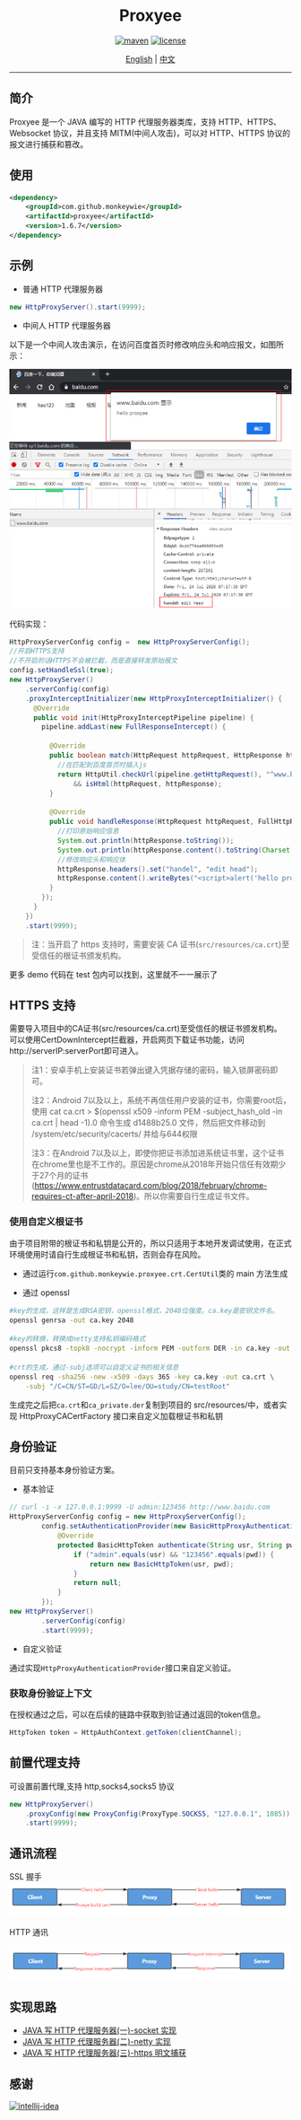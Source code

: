 <div align="center">
  <h1>Proxyee</h1>
  <p>
  
  [![maven](https://img.shields.io/maven-central/v/com.github.monkeywie/proxyee.svg)](https://search.maven.org/search?q=com.github.monkeywie)
  [![license](https://img.shields.io/github/license/monkeywie/proxyee.svg)](https://opensource.org/licenses/MIT)

  </p>
  <p>

  [English](/README.md) | [中文](/README_zh-CN.md)

  </p>
</div>

---

## 简介

Proxyee 是一个 JAVA 编写的 HTTP 代理服务器类库，支持 HTTP、HTTPS、Websocket 协议，并且支持 MITM(中间人攻击)，可以对 HTTP、HTTPS 协议的报文进行捕获和篡改。

## 使用

```xml
<dependency>
    <groupId>com.github.monkeywie</groupId>
    <artifactId>proxyee</artifactId>
    <version>1.6.7</version>
</dependency>
```

## 示例

- 普通 HTTP 代理服务器

```java
new HttpProxyServer().start(9999);
```

- 中间人 HTTP 代理服务器

以下是一个中间人攻击演示，在访问百度首页时修改响应头和响应报文，如图所示：

![20200724152245](https://raw.githubusercontent.com/monkeyWie/pic-bed/master/proxyee/20200724152245.png)

代码实现：

```java
HttpProxyServerConfig config =  new HttpProxyServerConfig();
//开启HTTPS支持
//不开启的话HTTPS不会被拦截，而是直接转发原始报文
config.setHandleSsl(true);
new HttpProxyServer()
    .serverConfig(config)
    .proxyInterceptInitializer(new HttpProxyInterceptInitializer() {
      @Override
      public void init(HttpProxyInterceptPipeline pipeline) {
        pipeline.addLast(new FullResponseIntercept() {

          @Override
          public boolean match(HttpRequest httpRequest, HttpResponse httpResponse, HttpProxyInterceptPipeline pipeline) {
            //在匹配到百度首页时插入js
            return HttpUtil.checkUrl(pipeline.getHttpRequest(), "^www.baidu.com$")
                && isHtml(httpRequest, httpResponse);
          }

          @Override
          public void handleResponse(HttpRequest httpRequest, FullHttpResponse httpResponse, HttpProxyInterceptPipeline pipeline) {
            //打印原始响应信息
            System.out.println(httpResponse.toString());
            System.out.println(httpResponse.content().toString(Charset.defaultCharset()));
            //修改响应头和响应体
            httpResponse.headers().set("handel", "edit head");
            httpResponse.content().writeBytes("<script>alert('hello proxyee')</script>".getBytes());
          }
        });
      }
    })
    .start(9999);
```

> 注：当开启了 https 支持时，需要安装 CA 证书(`src/resources/ca.crt`)至受信任的根证书颁发机构。

更多 demo 代码在 test 包内可以找到，这里就不一一展示了

## HTTPS 支持

需要导入项目中的CA证书(src/resources/ca.crt)至受信任的根证书颁发机构。
可以使用CertDownIntercept拦截器，开启网页下载证书功能，访问http://serverIP:serverPort即可进入。

> 注1：安卓手机上安装证书若弹出键入凭据存储的密码，输入锁屏密码即可。
> 
> 注2：Android 7以及以上，系统不再信任用户安装的证书，你需要root后，使用
> cat ca.crt > $(openssl x509 -inform PEM -subject_hash_old -in ca.crt  | head -1).0
> 命令生成 d1488b25.0 文件，然后把文件移动到
> /system/etc/security/cacerts/
> 并给与644权限
> 
> 注3：在Android 7以及以上，即使你把证书添加进系统证书里，这个证书在chrome里也是不工作的。原因是chrome从2018年开始只信任有效期少于27个月的证书(https://www.entrustdatacard.com/blog/2018/february/chrome-requires-ct-after-april-2018)。所以你需要自行生成证书文件。

### 使用自定义根证书

由于项目附带的根证书和私钥是公开的，所以只适用于本地开发调试使用，在正式环境使用时请自行生成根证书和私钥，否则会存在风险。

- 通过运行`com.github.monkeywie.proxyee.crt.CertUtil`类的 main 方法生成

- 通过 openssl

```sh
#key的生成，这样是生成RSA密钥，openssl格式，2048位强度。ca.key是密钥文件名。
openssl genrsa -out ca.key 2048

#key的转换，转换成netty支持私钥编码格式
openssl pkcs8 -topk8 -nocrypt -inform PEM -outform DER -in ca.key -out ca_private.der

#crt的生成，通过-subj选项可以自定义证书的相关信息
openssl req -sha256 -new -x509 -days 365 -key ca.key -out ca.crt \
    -subj "/C=CN/ST=GD/L=SZ/O=lee/OU=study/CN=testRoot"
```

生成完之后把`ca.crt`和`ca_private.der`复制到项目的 src/resources/中，或者实现 HttpProxyCACertFactory 接口来自定义加载根证书和私钥

## 身份验证

目前只支持基本身份验证方案。

- 基本验证

```java
// curl -i -x 127.0.0.1:9999 -U admin:123456 http://www.baidu.com
HttpProxyServerConfig config = new HttpProxyServerConfig();
        config.setAuthenticationProvider(new BasicHttpProxyAuthenticationProvider() {
            @Override
            protected BasicHttpToken authenticate(String usr, String pwd) {
                if ("admin".equals(usr) && "123456".equals(pwd)) {
                    return new BasicHttpToken(usr, pwd);
                }
                return null;
            }
        });
new HttpProxyServer()
        .serverConfig(config)
        .start(9999);
```

- 自定义验证

通过实现`HttpProxyAuthenticationProvider`接口来自定义验证。

### 获取身份验证上下文

在授权通过之后，可以在后续的链路中获取到验证通过返回的token信息。

```java
HttpToken token = HttpAuthContext.getToken(clientChannel);
```

## 前置代理支持

可设置前置代理,支持 http,socks4,socks5 协议

```java
new HttpProxyServer()
    .proxyConfig(new ProxyConfig(ProxyType.SOCKS5, "127.0.0.1", 1085))  //使用socks5二级代理
    .start(9999);
```

## 通讯流程

SSL 握手
![SSL握手](https://raw.githubusercontent.com/monkeyWie/pic-bed/master/proxyee/20190918134332.png)

HTTP 通讯

![HTTP通讯](https://raw.githubusercontent.com/monkeyWie/pic-bed/master/proxyee/20190918134232.png)

## 实现思路

- [JAVA 写 HTTP 代理服务器(一)-socket 实现](https://segmentfault.com/a/1190000011810997)
- [JAVA 写 HTTP 代理服务器(二)-netty 实现](https://segmentfault.com/a/1190000011811082)
- [JAVA 写 HTTP 代理服务器(三)-https 明文捕获](https://segmentfault.com/a/1190000011811150)

## 感谢

[![intellij-idea](idea.svg)](https://www.jetbrains.com/?from=proxyee)
